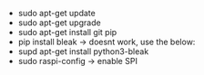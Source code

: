 - sudo apt-get update
- sudo apt-get upgrade
- sudo apt-get install git pip
- pip install bleak -> doesnt work, use the below:
- supd apt-get install python3-bleak
- sudo raspi-config -> enable SPI
